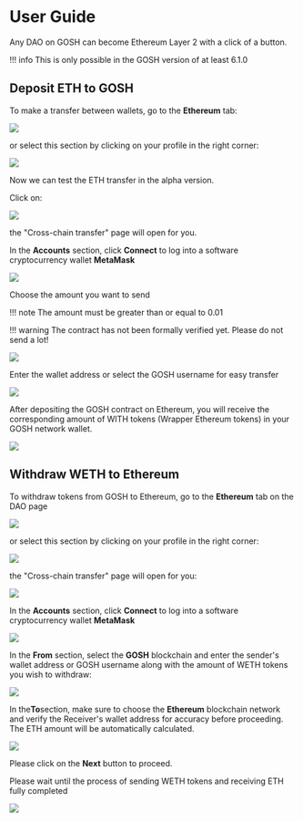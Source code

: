 # **User Guide**


Any DAO on GOSH can become Ethereum Layer 2 with a click of a button.

!!! info
    This is only possible in the GOSH version of at least 6.1.0

## Deposit ETH to GOSH
To make a transfer between wallets, go to the **Ethereum** tab:

![](../images/ethereum_usage_begin2.jpg)

or select this section by clicking on your profile in the right corner:

![](../images/ethereum_usage_begin1.jpg)

Now we can test the ETH transfer in the alpha version.


Click on:

![](../images/ethereum_usage_begin3.jpg)

the "Cross-chain transfer" page will open for you.


In the **Accounts** section, click **Connect** to log into a software cryptocurrency wallet **MetaMask**

![](../images/ethereum_usage_connect.jpg)

Choose the amount you want to send

!!! note
    The amount must be greater than or equal to 0.01


!!! warning
    The contract has not been formally verified yet. Please do not send a lot!

![](../images/ethereum_usage_from.jpg)

Enter the wallet address or select the GOSH username for easy transfer

![](../images/ethereum_usage_to.jpg)

After depositing the GOSH contract on Ethereum, you will receive the corresponding amount of WITH tokens (Wrapper Ethereum tokens) in your GOSH network wallet.

![](../images/ethereum_usage_transfer_comleted.jpg)


## Withdraw WETH to Ethereum

To withdraw tokens from GOSH to Ethereum, go to the **Ethereum** tab on the DAO page

![](../images/ethereum_usage_begin2.jpg)

or select this section by clicking on your profile in the right corner:

![](../images/ethereum_usage_begin1.jpg)

the "Cross-chain transfer" page will open for you:

![](../images/ethereum_usage_withdraw_page_cross_chain_tr.jpg)

In the **Accounts** section, click **Connect** to log into a software cryptocurrency wallet **MetaMask**

![](../images/ethereum_usage_withdraw_connect_metamask.jpg)

In the **From** section, select the **GOSH** blockchain and enter the sender's wallet address or GOSH username along with the amount of WETH tokens you wish to withdraw:

![](../images/ethereum_usage_withdraw_from.jpg)


In the**To**section, make sure to choose the **Ethereum** blockchain network and verify the Receiver's wallet address for accuracy before proceeding. The ETH amount will be automatically calculated.

![](../images/ethereum_usage_withdraw_to.jpg)

Please click on the **Next** button to proceed.

<!-- TODO description

![](../images/ethereum_usage_withdraw_sammary.jpg) 


![](../images/ethereum_usage_withdraw_step2_transf.jpg)-->

Please wait until the process of sending WETH tokens and receiving ETH fully completed

![](../images/ethereum_usage_withdraw_step3_compl.jpg)

<!-- DAO members can choose to have their token available in Ethereum, effectively making any project its own L2. And because GOSH L2 supports ERC-20 Tokenization, we offer easy ecosystem integration for any project............... -->
